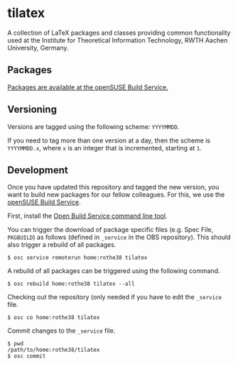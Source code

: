 tilatex
=======

A collection of LaTeX packages and classes providing common
functionality used at the Institute for Theoretical Information
Technology, RWTH Aachen University, Germany.

Packages
--------

[Packages are available at the openSUSE Build Service.](https://software.opensuse.org/download.html?project=home%3Arothe38&package=tilatex)

Versioning
----------

Versions are tagged using the following scheme: `YYYYMMDD`.

If you need to tag more than one version at a day, then the scheme is
`YYYYMMDD.x`, where `x` is an integer that is incremented, starting at `1`.

Development
-----------

Once you have updated this repository and tagged the new version, you
want to build new packages for our fellow colleagues.
For this, we use the [openSUSE Build Service](https://build.opensuse.org/).

First, install the [Open Build Service command line tool](https://en.opensuse.org/openSUSE:OSC).

You can trigger the download of package specific files (e.g. Spec File,
`PKGBUILD`) as follows (defined in `_service` in the OBS repository).
This should also trigger a rebuild of all packages.

    $ osc service remoterun home:rothe38 tilatex

A rebuild of all packages can be triggered using the following command.

    $ osc rebuild home:rothe38 tilatex --all

Checking out the repository (only needed if you have to edit the
`_service` file.

    $ osc co home:rothe38 tilatex

Commit changes to the `_service` file.

    $ pwd
    /path/to/home:rothe38/tilatex
    $ osc commit


